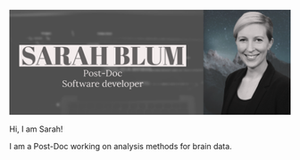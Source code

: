 ![Alt Text](https://github.com/s4rify/s4rify/blob/master/banner_small.png)

Hi, I am Sarah!

I am a Post-Doc working on analysis methods for brain data.